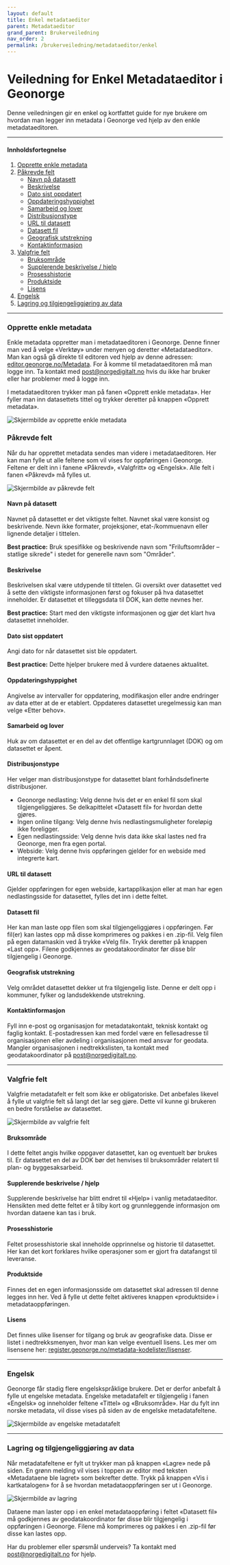 ```yaml
---
layout: default
title: Enkel metadataeditor
parent: Metadataeditor
grand_parent: Brukerveiledning
nav_order: 2
permalink: /brukerveiledning/metadataeditor/enkel
---
```


# Veiledning for Enkel Metadataeditor i Geonorge

Denne veiledningen gir en enkel og kortfattet guide for nye brukere om hvordan man legger inn metadata i Geonorge ved hjelp av den enkle metadataeditoren.

---

#### Innholdsfortegnelse
1. [Opprette enkle metadata](#opprette-enkle-metadata)
2. [Påkrevde felt](#påkrevde-felt)
    - [Navn på datasett](#navn-på-datasett)
    - [Beskrivelse](#beskrivelse)
    - [Dato sist oppdatert](#dato-sist-oppdatert)
    - [Oppdateringshyppighet](#oppdateringshyppighet)
    - [Samarbeid og lover](#samarbeid-og-lover)
    - [Distribusjonstype](#distribusjonstype)
    - [URL til datasett](#url-til-datasett)
    - [Datasett fil](#datasett-fil)
    - [Geografisk utstrekning](#geografisk-utstrekning)
    - [Kontaktinformasjon](#kontaktinformasjon)
3. [Valgfrie felt](#valgfrie-felt)
    - [Bruksområde](#bruksområde)
    - [Supplerende beskrivelse / hjelp](#supplerende-beskrivelse--hjelp)
    - [Prosesshistorie](#prosesshistorie)
    - [Produktside](#produktside)
    - [Lisens](#lisens)
4. [Engelsk](#engelsk)
5. [Lagring og tilgjengeliggjøring av data](#lagring-og-tilgjengeliggjøring-av-data)

---

### Opprette enkle metadata

Enkle metadata oppretter man i metadataeditoren i Geonorge. Denne finner man ved å velge «Verktøy» under menyen og deretter «Metadataeditor». Man kan også gå direkte til editoren ved hjelp av denne adressen: [editor.geonorge.no/Metadata](https://editor.geonorge.no/Metadata). For å komme til metadataeditoren må man logge inn. Ta kontakt med [post@norgedigitalt.no](mailto:post@norgedigitalt.no) hvis du ikke har bruker eller har problemer med å logge inn.


I metadataeditoren trykker man på fanen «Opprett enkle metadata». Her fyller man inn datasettets tittel og trykker deretter på knappen «Opprett metadata».

![Skjermbilde av opprette enkle metadata](https://github.com/kartverket/docs.geonorge.no/assets/22092618/f5722aa5-03f3-49c7-9736-da75ef69663a)


### Påkrevde felt

Når du har opprettet metadata sendes man videre i metadataeditoren. Her kan man fylle ut alle feltene som vil vises for oppføringen i Geonorge. Feltene er delt inn i fanene «Påkrevd», «Valgfritt» og «Engelsk». Alle felt i fanen «Påkrevd» må fylles ut.

![Skjermbilde av påkrevde felt](https://github.com/kartverket/docs.geonorge.no/assets/22092618/a5ad423b-191a-4f1c-9f87-0198b83bbc4f)


#### Navn på datasett
Navnet på datasettet er det viktigste feltet. Navnet skal være konsist og beskrivende. Nevn ikke formater, projeksjoner, etat-/kommuenavn eller lignende detaljer i tittelen.

**Best practice:** Bruk spesifikke og beskrivende navn som "Friluftsområder – statlige sikrede" i stedet for generelle navn som "Områder".

#### Beskrivelse
Beskrivelsen skal være utdypende til tittelen. Gi oversikt over datasettet ved å sette den viktigste informasjonen først og fokuser på hva datasettet inneholder. Er datasettet et tilleggsdata til DOK, kan dette nevnes her.

**Best practice:** Start med den viktigste informasjonen og gjør det klart hva datasettet inneholder.

#### Dato sist oppdatert
Angi dato for når datasettet sist ble oppdatert.

**Best practice:** Dette hjelper brukere med å vurdere dataenes aktualitet.

#### Oppdateringshyppighet
Angivelse av intervaller for oppdatering, modifikasjon eller andre endringer av data etter at de er etablert. Oppdateres datasettet uregelmessig kan man velge «Etter behov».

#### Samarbeid og lover
Huk av om datasettet er en del av det offentlige kartgrunnlaget (DOK) og om datasettet er åpent.

#### Distribusjonstype
Her velger man distribusjonstype for datasettet blant forhåndsdefinerte distribusjoner.

- Geonorge nedlasting: Velg denne hvis det er en enkel fil som skal tilgjengeliggjøres. Se delkapittelet «Datasett fil» for hvordan dette gjøres.
- Ingen online tilgang: Velg denne hvis nedlastingsmuligheter foreløpig ikke foreligger.
- Egen nedlastingsside: Velg denne hvis data ikke skal lastes ned fra Geonorge, men fra egen portal.
- Webside: Velg denne hvis oppføringen gjelder for en webside med integrerte kart.

#### URL til datasett
Gjelder oppføringen for egen webside, kartapplikasjon eller at man har egen nedlastingsside for datasettet, fylles det inn i dette feltet.

#### Datasett fil
Her kan man laste opp filen som skal tilgjengeliggjøres i oppføringen. Før fil(er) kan lastes opp må disse komprimeres og pakkes i en .zip-fil. Velg filen på egen datamaskin ved å trykke «Velg fil». Trykk deretter på knappen «Last opp». Filene godkjennes av geodatakoordinator før disse blir tilgjengelig i Geonorge.

#### Geografisk utstrekning
Velg området datasettet dekker ut fra tilgjengelig liste. Denne er delt opp i kommuner, fylker og landsdekkende utstrekning.

#### Kontaktinformasjon
Fyll inn e-post og organisasjon for metadatakontakt, teknisk kontakt og faglig kontakt. E-postadressen kan med fordel være en fellesadresse til organisasjonen eller avdeling i organisasjonen med ansvar for geodata. Mangler organisasjonen i nedtrekkslisten, ta kontakt med geodatakoordinator på [post@norgedigitalt.no](mailto:post@norgedigitalt.no).

---

### Valgfrie felt

Valgfrie metadatafelt er felt som ikke er obligatoriske. Det anbefales likevel å fylle ut valgfrie felt så langt det lar seg gjøre. Dette vil kunne gi brukeren en bedre forståelse av datasettet.

![Skjermbilde av valgfrie felt](https://github.com/kartverket/docs.geonorge.no/assets/22092618/adee0698-0162-45dc-ae9c-2af888e7c89d)


#### Bruksområde
I dette feltet angis hvilke oppgaver datasettet, kan og eventuelt bør brukes til. Er datasettet en del av DOK bør det henvises til bruksområder relatert til plan- og byggesaksarbeid.

#### Supplerende beskrivelse / hjelp
Supplerende beskrivelse har blitt endret til «Hjelp» i vanlig metadataeditor. Hensikten med dette feltet er å tilby kort og grunnleggende informasjon om hvordan dataene kan tas i bruk.

#### Prosesshistorie
Feltet prosesshistorie skal inneholde opprinnelse og historie til datasettet. Her kan det kort forklares hvilke operasjoner som er gjort fra datafangst til leveranse.

#### Produktside
Finnes det en egen informasjonsside om datasettet skal adressen til denne legges inn her. Ved å fylle ut dette feltet aktiveres knappen «produktside» i metadataoppføringen.

#### Lisens
Det finnes ulike lisenser for tilgang og bruk av geografiske data. Disse er listet i nedtrekksmenyen, hvor man kan velge eventuell lisens. Les mer om lisensene her: [register.geonorge.no/metadata-kodelister/lisenser](https://register.geonorge.no/metadata-kodelister/lisenser).

---

### Engelsk

Geonorge får stadig flere engelskspråklige brukere. Det er derfor anbefalt å fylle ut engelske metadata. Engelske metadatafelt er tilgjengelig i fanen «Engelsk» og inneholder feltene «Tittel» og «Bruksområde». Har du fylt inn norske metadata, vil disse vises på siden av de engelske metadatafeltene.

![Skjermbilde av engelske metadatafelt](https://github.com/kartverket/docs.geonorge.no/assets/22092618/d1f58171-d3a6-4421-87c6-6a1338fdaf4d)


---

### Lagring og tilgjengeliggjøring av data

Når metadatafeltene er fylt ut trykker man på knappen «Lagre» nede på siden. En grønn melding vil vises i toppen av editor med teksten «Metadataene ble lagret» som bekrefter dette. Trykk på knappen «Vis i kartkatalogen» for å se hvordan metadataoppføringen ser ut i Geonorge.

![Skjermbilde av lagring](https://github.com/kartverket/docs.geonorge.no/assets/22092618/669d47e5-abd5-4d7d-bb94-35373c267fbe)


Dataene man laster opp i en enkel metadataoppføring i feltet «Datasett fil» må godkjennes av geodatakoordinator før disse blir tilgjengelig i oppføringen i Geonorge. Filene må komprimeres og pakkes i en .zip-fil før disse kan lastes opp.

Har du problemer eller spørsmål underveis? Ta kontakt med [post@norgedigitalt.no](mailto:post@norgedigitalt.no) for hjelp.
